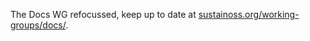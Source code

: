 The Docs WG refocussed, keep up to date at [sustainoss.org/working-groups/docs/](https://sustainoss.org/working-groups/docs/).
